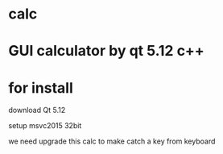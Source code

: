 # calc
# GUI calculator by qt 5.12 c++ 
# for install 
download Qt 5.12

setup msvc2015 32bit


we need upgrade this calc to make catch a key from keyboard
